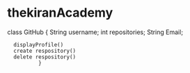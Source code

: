 # thekiranAcademy

class GitHub {
 String username;
 int repositories;
 String Email;


      displayProfile()
      create respository()
      delete respository()
              }
              
